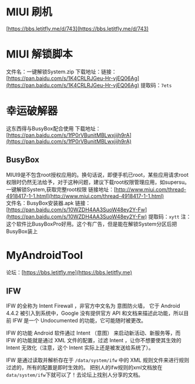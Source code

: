 # MIUI 刷机
[https://bbs.letitfly.me/d/743](https://bbs.letitfly.me/d/743)

# MIUI 解锁脚本
文件名：一键解锁System.zip
下载地址：链接：[https://pan.baidu.com/s/1K4CRLRJGeu-Hr-vjEQ06Ag](https://pan.baidu.com/s/1K4CRLRJGeu-Hr-vjEQ06Ag)
提取码：`7ets`

# 幸运破解器
这东西得与BusyBox配合使用
下载地址：[https://pan.baidu.com/s/1fP0rVBunitMBLwxjijh9rA](https://pan.baidu.com/s/1fP0rVBunitMBLwxjijh9rA)

## BusyBox
MIUI9是不包含root授权应用的。换句话说，即便手机已root，某些应用请求root权限时仍然无法给予，对于这种问题，建议下载root权限管理应用，如supersu。
<br/>
一键解锁System,获取完整root权限
链接地址：[http://www.miui.com/thread-4918417-1-1.html](http://www.miui.com/thread-4918417-1-1.html)
<br/>
文件名：BusyBox安装器.apk
链接：[https://pan.baidu.com/s/10WZDH4AA3SuoW48ey2Y-Fw](https://pan.baidu.com/s/10WZDH4AA3SuoW48ey2Y-Fw)
提取码：`xytt`
注：这个软件比BusyBoxPro好用。这个有广告，但是能在解锁System分区后把BusyBox装上


# MyAndroidTool
论坛：[https://bbs.letitfly.me](https://bbs.letitfly.me)

## IFW
IFW 的全称为 Intent Firewall ，非官方中文名为 意图防火墙， 它于 Android 4.4.2 被引入到系统中，Google 没有提供官方 API 和文档来描述此功能，所以目前 IFW 是一个 Undocumented 的功能，它可能随时被更改。

IFW 的功能
Android 软件通过 Intent （意图） 来启动新活动、新服务等，而 IFW 的功能就是通过 XML 文件的配置，过滤 Intent ，让你不想要使其生效的 Intent 无效化（注意，这个 Intent 实际上还是被发送给系统了）。 

IFW 是通过读取并解析存在于 `/data/system/ifw` 中的 XML 规则文件来进行规则过滤的，所有的配置是即时生效的。
把别人的ifw规则的xml文档放在`data/system/ifw`下就可以了！去论坛上找别人分享的文档。

